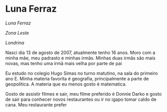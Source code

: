 <H1>Luna Ferraz</H1>

<p><em>Luna Ferraz</em></p>
<p><em>Zona Leste</em></p>
<p><em>Londrina</em></p>

<p>Nasci dia 13 de agosto de 2007, atualmente tenho 16 anos.
Moro com a minha mãe, meu padrasto e minhas irmãs.
Minhas duas irmãs são mais novas, mas tenho uma irmã mais velha por parte de pai</p>

<p>Eu estudo no colegio Hugo Simas no turno matutino,
na sala do primeiro ano E. Minha materia favorita é geografia, principalmente a parte de geopolitica.
A materia que eu menos gosto é matematica.</p>

<P>Gosto de assistir filmes e sair,
meu filme preferido é Donnie Darko e gosto de sair
para conhecer novos restaurantes ou ir no igapo tomar caldo de cana. 
Meu restaurante prefer</P>
